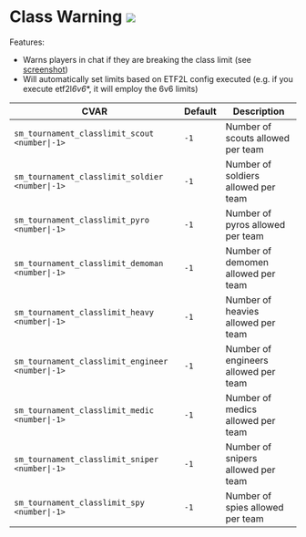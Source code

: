 # Class Warning <a href="https://sourcemod.krus.dk/classwarning.zip"><img src="https://img.shields.io/badge/-download-informational" /></a>

Features:

- Warns players in chat if they are breaking the class limit (see [screenshot](https://sourcemod.krus.dk/classwarning.jpg))
- Will automatically set limits based on ETF2L config executed (e.g. if you execute etf2l*6v6*\*, it will employ the 6v6 limits)

| CVAR                                             | Default | Description                          |
| ------------------------------------------------ | ------- | ------------------------------------ |
| `sm_tournament_classlimit_scout <number\|-1>`    | `-1`    | Number of scouts allowed per team    |
| `sm_tournament_classlimit_soldier <number\|-1>`  | `-1`    | Number of soldiers allowed per team  |
| `sm_tournament_classlimit_pyro <number\|-1>`     | `-1`    | Number of pyros allowed per team     |
| `sm_tournament_classlimit_demoman <number\|-1>`  | `-1`    | Number of demomen allowed per team   |
| `sm_tournament_classlimit_heavy <number\|-1>`    | `-1`    | Number of heavies allowed per team   |
| `sm_tournament_classlimit_engineer <number\|-1>` | `-1`    | Number of engineers allowed per team |
| `sm_tournament_classlimit_medic <number\|-1>`    | `-1`    | Number of medics allowed per team    |
| `sm_tournament_classlimit_sniper <number\|-1>`   | `-1`    | Number of snipers allowed per team   |
| `sm_tournament_classlimit_spy <number\|-1>`      | `-1`    | Number of spies allowed per team     |
